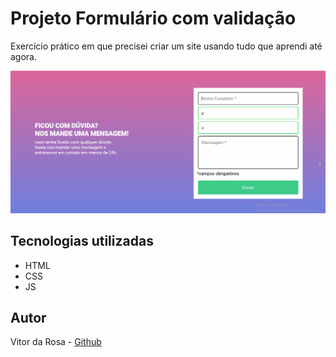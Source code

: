 # Projeto Formulário com validação

Exercício prático em que precisei criar um site usando tudo que aprendi até agora.

<img src="./src/img/teste-formulario.gif" alt="Exemplo de funcionamento do formulário"/>

## Tecnologias utilizadas

- HTML
- CSS
- JS

## Autor

Vitor da Rosa - [Github](https://github.com/vtuRose)
